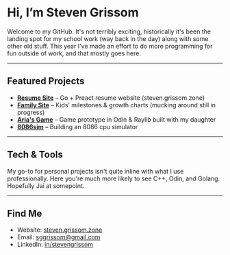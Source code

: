 # Hi, I’m Steven Grissom

Welcome to my GitHub. It's not terribly exciting, historically it's been the landing spot for my school work (way back in the day) along with some other old stuff.
This year I've made an effort to do more programming for fun outside of work, and that mostly goes here.

---

## Featured Projects
- **[Resume Site](https://github.com/sggrissom/resume-site)** – Go + Preact resume website (steven.grissom.zone)
- **[Family Site](https://github.com/sggrissom/family-site)** – Kids’ milestones & growth charts (mucking around still in progress)  
- **[Aria's Game](https://github.com/sggrissom/Aria-s-game)** – Game prototype in Odin & Raylib built with my daughter
- **[8086sim](https://github.com/sggrissom/8086sim)** – Building an 8086 cpu simulator

---

## Tech & Tools
My go-to for personal projects isn't quite inline with what I use professionally. Here you're much more likely to see C++, Odin, and Golang. Hopefully Jai at somepoint.

---

## Find Me
- Website: [steven.grissom.zone](https://steven.grissom.zone)  
- Email: sggrissom@gmail.com  
- LinkedIn: [in/stevengrissom](https://linkedin.com/in/stevengrissom)  
